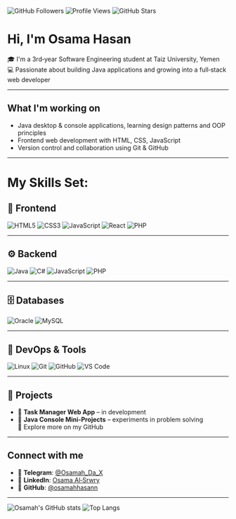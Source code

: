 ![GitHub Followers](https://img.shields.io/github/followers/OsamahHasann?label=Followers&style=for-the-badge&logo=github)
![Profile Views](https://komarev.com/ghpvc/?username=OsamahHasann&style=for-the-badge&color=brightgreen)
![GitHub Stars](https://img.shields.io/github/stars/OsamahHasann?label=Stars&style=for-the-badge&logo=github)

#  Hi, I'm Osama Hasan

🎓 I'm a 3rd‑year Software Engineering student at Taiz University, Yemen  
💻 Passionate about building Java applications and growing into a full‑stack web developer

---

##  What I'm working on
- Java desktop & console applications, learning design patterns and OOP principles  
- Frontend web development with HTML, CSS, JavaScript  
- Version control and collaboration using Git & GitHub

---
# My Skills Set:

## 🎨 Frontend
![HTML5](https://img.shields.io/badge/HTML5-E34F26?logo=html5&logoColor=white)
![CSS3](https://img.shields.io/badge/CSS3-1572B6?logo=css3&logoColor=white)
![JavaScript](https://img.shields.io/badge/JavaScript-F7DF1E?logo=javascript&logoColor=black)
![React](https://img.shields.io/badge/React-61DAFB?logo=react&logoColor=black)
![PHP](https://img.shields.io/badge/PHP-777BB4?logo=php&logoColor=white)

---

## ⚙️ Backend
![Java](https://img.shields.io/badge/Java-007396?logo=java&logoColor=white)
![C#](https://img.shields.io/badge/C%23-239120?logo=c-sharp&logoColor=white)
![JavaScript](https://img.shields.io/badge/JavaScript-F7DF1E?logo=javascript&logoColor=black)
![PHP](https://img.shields.io/badge/PHP-777BB4?logo=php&logoColor=white)

---

## 🗄️ Databases
![Oracle](https://img.shields.io/badge/Oracle-F80000?logo=oracle&logoColor=white)
![MySQL](https://img.shields.io/badge/MySQL-4479A1?logo=mysql&logoColor=white)

---

## 🚀 DevOps & Tools
![Linux](https://img.shields.io/badge/Linux-FCC624?logo=linux&logoColor=black)
![Git](https://img.shields.io/badge/Git-F05032?logo=git&logoColor=white)
![GitHub](https://img.shields.io/badge/GitHub-181717?logo=github&logoColor=white)
![VS Code](https://img.shields.io/badge/VS%20Code-007ACC?logo=visual-studio-code&logoColor=white)

---

## 📁 Projects
- 📝 **Task Manager Web App** – in development  
- 🧪 **Java Console Mini‑Projects** – experiments in problem solving  
🔎 Explore more on my GitHub

---

##  Connect with me
- 💬 **Telegram**: [@Osamah_Da_X](https://t.me/Osamah_Da_X)  
- 💼 **LinkedIn**: [Osama Al‑Srwry](https://www.linkedin.com/in/osama-alsrwry-174a162ab)  
- 🐙 **GitHub**: [@osamahhasann](https://github.com/osamahhasann)

---

![Osamah's GitHub stats](https://github-readme-stats.vercel.app/api?username=OsamahHasann&show_icons=true&theme=blueberry)
![Top Langs](https://github-readme-stats.vercel.app/api/top-langs/?username=OsamahHasann&layout=compact&theme=blueberry)
